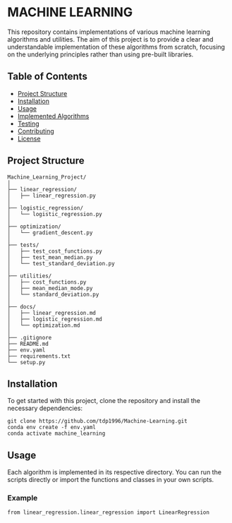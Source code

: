 # MACHINE LEARNING



This repository contains implementations of various machine learning algorithms and utilities. The aim of this project is to provide a clear and understandable implementation of these algorithms from scratch, focusing on the underlying principles rather than using pre-built libraries.

## Table of Contents
- [Project Structure](#project-structure)
- [Installation](#installation)
- [Usage](#usage)
- [Implemented Algorithms](#implemented-algorithms)
- [Testing](#testing)
- [Contributing](#contributing)
- [License](#license)

## Project Structure
```plaintext
Machine_Learning_Project/
│
├── linear_regression/
│   ├── linear_regression.py
│
├── logistic_regression/
│   └── logistic_regression.py
│
├── optimization/
│   └── gradient_descent.py
│
├── tests/
│   ├── test_cost_functions.py
│   ├── test_mean_median.py
│   └── test_standard_deviation.py
│
├── utilities/
│   ├── cost_functions.py
│   ├── mean_median_mode.py
│   └── standard_deviation.py
│
├── docs/
│   ├── linear_regression.md
│   ├── logistic_regression.md
│   └── optimization.md
│
├── .gitignore
├── README.md
├── env.yaml
├── requirements.txt
└── setup.py
```

## Installation
To get started with this project, clone the repository and install the necessary dependencies:
```
git clone https://github.com/tdp1996/Machine-Learning.git
conda env create -f env.yaml
conda activate machine_learning
```

## Usage
Each algorithm is implemented in its respective directory. You can run the scripts directly or import the functions and classes in your own scripts.
### Example
```
from linear_regression.linear_regression import LinearRegression



